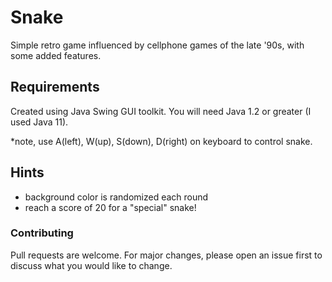 # Snake

Simple retro game influenced by cellphone games of the late '90s, with some added features.

## Requirements

Created using Java Swing GUI toolkit.  You will need Java 1.2 or greater (I used Java 11).

*note, use A(left), W(up), S(down), D(right) on keyboard to control snake.

## Hints
- background color is randomized each round
- reach a score of 20 for a "special" snake!

### Contributing
Pull requests are welcome. For major changes, please open an issue first to discuss what you would like to change.

